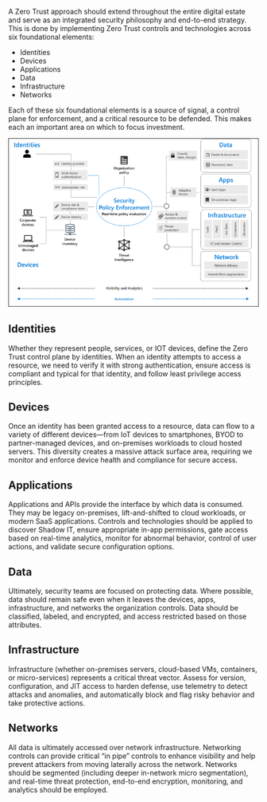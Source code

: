 A Zero Trust approach should extend throughout the entire digital estate and serve as an integrated security philosophy and end-to-end strategy. This is done by implementing Zero Trust controls and technologies across six foundational elements:
- Identities
- Devices
- Applications
- Data
- Infrastructure
- Networks

Each of these six foundational elements is a source of signal, a control plane for enforcement, and a critical resource to be defended. This makes each an important area on which to focus investment.

![implementing Zero Trust controls and technologies across six foundational elements](../media/security-policy-enforcement.png) 

## Identities 
Whether they represent people, services, or IOT devices, define the Zero Trust control plane by identities. When an identity attempts to access a resource, we need to verify it with strong authentication, ensure access is compliant and typical for that identity, and follow least privilege access principles.

## Devices 
Once an identity has been granted access to a resource, data can flow to a variety of different devices—from IoT devices to smartphones, BYOD to partner-managed devices, and on-premises workloads to cloud hosted servers. This diversity creates a massive attack surface area, requiring we monitor and enforce device health and compliance for secure access.

## Applications 
Applications and APIs provide the interface by which data is consumed. They may be legacy on-premises, lift-and-shifted to cloud workloads, or modern SaaS applications. Controls and technologies should be applied to discover Shadow IT, ensure appropriate in-app permissions, gate access based on real-time analytics, monitor for abnormal behavior, control of user actions, and validate secure configuration options.

## Data 
Ultimately, security teams are focused on protecting data. Where possible, data should remain safe even when it leaves the devices, apps, infrastructure, and networks the organization controls. Data should be classified, labeled, and encrypted, and access restricted based on those attributes.

## Infrastructure 
Infrastructure (whether on-premises servers, cloud-based VMs, containers, or micro-services) represents a critical threat vector. Assess for version, configuration, and JIT access to harden defense, use telemetry to detect attacks and anomalies, and automatically block and flag risky behavior and take protective actions.

## Networks 
All data is ultimately accessed over network infrastructure. Networking controls can provide critical “in pipe” controls to enhance visibility and help prevent attackers from moving laterally across the network. Networks should be segmented (including deeper in-network micro segmentation), and real-time threat protection, end-to-end encryption, monitoring, and analytics should be employed.

